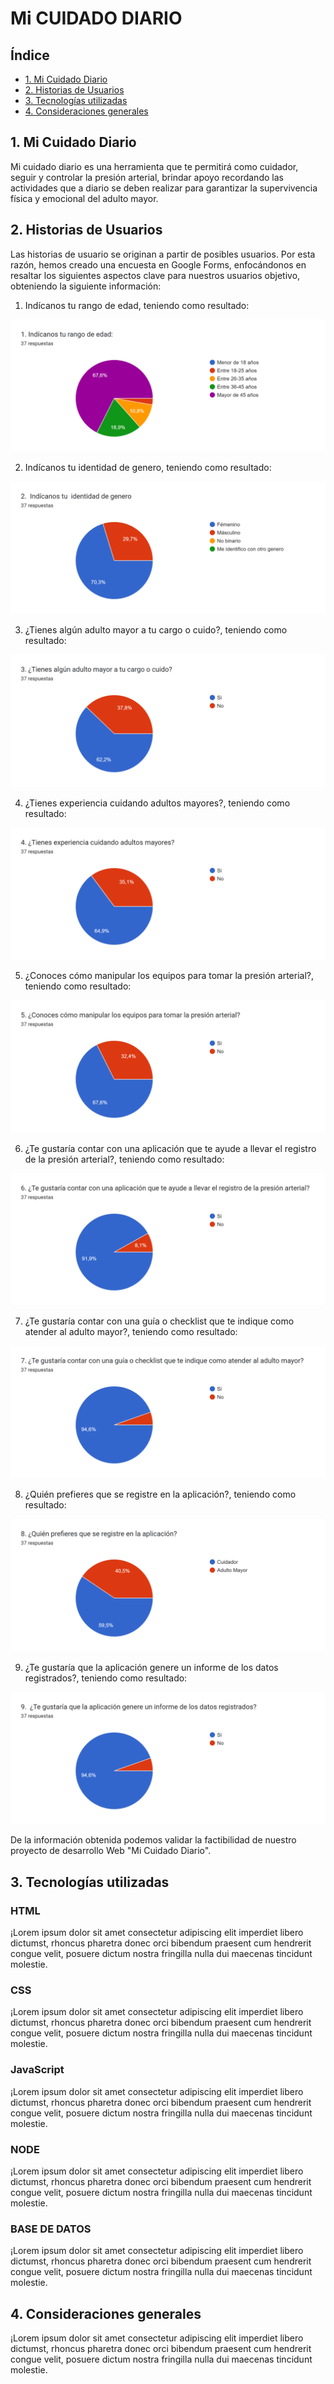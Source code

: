 # Mi CUIDADO DIARIO

## Índice

* [1. Mi Cuidado Diario](#1-mi-cuidado-diario)
* [2. Historias de Usuarios](#2-historias-de-usuarios)
* [3. Tecnologías utilizadas](#3-tecnologías-utilizadas)
* [4. Consideraciones generales](#4-consideraciones-generales)



## 1. Mi Cuidado Diario
Mi cuidado diario es una herramienta que te permitirá como cuidador, seguir y controlar la presión arterial, brindar apoyo recordando las actividades que a diario se deben realizar para garantizar la supervivencia física y emocional del adulto mayor.  

## 2. Historias de Usuarios
Las historias de usuario se originan a partir de posibles usuarios. Por esta razón, hemos creado una encuesta en Google Forms, enfocándonos en resaltar los siguientes aspectos clave para nuestros usuarios objetivo, obteniendo la siguiente información: 

1. Indícanos tu rango de edad, teniendo como resultado:   

![Consulta 1](/utilities/ImgReadme/Item1.png)

2.  Indícanos tu  identidad de genero, teniendo como resultado:  

![Consulta 2](/utilities/ImgReadme/Item2.png)  

3. ¿Tienes algún adulto mayor a tu cargo o cuido?, teniendo como resultado:  

![Consulta 3](/utilities/ImgReadme/Item3.png)

4. ¿Tienes experiencia cuidando adultos mayores?, teniendo como resultado:  

![Consulta 4](/utilities/ImgReadme/Item4.png)  

5. ¿Conoces cómo manipular los equipos para tomar la presión arterial?, teniendo como resultado:  

![Consulta 5](/utilities/ImgReadme/Item5.png)  

6. ¿Te gustaría contar con una aplicación que te ayude a llevar el registro de la presión arterial?, teniendo como resultado:  

![Consulta 6](/utilities/ImgReadme/Item6.png)  


7. ¿Te gustaría contar con una guía o checklist que te indique como atender al adulto mayor?, teniendo como resultado:  

![Consulta 7](/utilities/ImgReadme/Item7.png)  

8. ¿Quién prefieres que se registre en la aplicación?, teniendo como resultado:

![Consulta 8](/utilities/ImgReadme/Item8.png)  

9.  ¿Te gustaría que la aplicación genere un informe de los datos registrados?, teniendo como resultado:  

![Consulta 9](/utilities/ImgReadme/Item9.png)  

De la información obtenida podemos validar la factibilidad de nuestro proyecto de desarrollo Web "Mi Cuidado Diario".

## 3. Tecnologías utilizadas

### HTML
¡Lorem ipsum dolor sit amet consectetur adipiscing elit imperdiet libero dictumst, rhoncus pharetra donec orci bibendum praesent cum hendrerit congue velit, posuere dictum nostra fringilla nulla dui maecenas tincidunt molestie.

### CSS
¡Lorem ipsum dolor sit amet consectetur adipiscing elit imperdiet libero dictumst, rhoncus pharetra donec orci bibendum praesent cum hendrerit congue velit, posuere dictum nostra fringilla nulla dui maecenas tincidunt molestie.

### JavaScript
¡Lorem ipsum dolor sit amet consectetur adipiscing elit imperdiet libero dictumst, rhoncus pharetra donec orci bibendum praesent cum hendrerit congue velit, posuere dictum nostra fringilla nulla dui maecenas tincidunt molestie.

### NODE
¡Lorem ipsum dolor sit amet consectetur adipiscing elit imperdiet libero dictumst, rhoncus pharetra donec orci bibendum praesent cum hendrerit congue velit, posuere dictum nostra fringilla nulla dui maecenas tincidunt molestie.

### BASE DE DATOS
¡Lorem ipsum dolor sit amet consectetur adipiscing elit imperdiet libero dictumst, rhoncus pharetra donec orci bibendum praesent cum hendrerit congue velit, posuere dictum nostra fringilla nulla dui maecenas tincidunt molestie.


## 4. Consideraciones generales
¡Lorem ipsum dolor sit amet consectetur adipiscing elit imperdiet libero dictumst, rhoncus pharetra donec orci bibendum praesent cum hendrerit congue velit, posuere dictum nostra fringilla nulla dui maecenas tincidunt molestie.